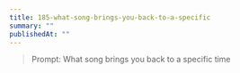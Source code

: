 ```yaml
---
title: 185-what-song-brings-you-back-to-a-specific
summary: ""
publishedAt: ""
---
```


> Prompt: What song brings you back to a specific time

